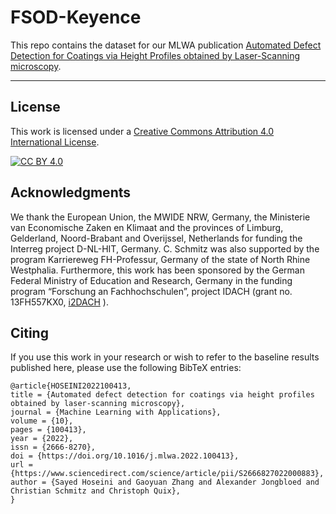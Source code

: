 # FSOD-Keyence

This repo contains the dataset for our MLWA publication [Automated Defect Detection for Coatings via Height Profiles obtained by Laser-Scanning microscopy](https://www.sciencedirect.com/science/article/pii/S2666827022000883?via%3Dihub#appSB).

---

## License

This work is licensed under a
[Creative Commons Attribution 4.0 International License][cc-by].

[![CC BY 4.0][cc-by-image]][cc-by]

[cc-by]: http://creativecommons.org/licenses/by/4.0/
[cc-by-image]: https://i.creativecommons.org/l/by/4.0/88x31.png


## Acknowledgments
We thank the European Union, the MWIDE NRW, Germany, the Ministerie van Economische Zaken en Klimaat and the provinces of Limburg, Gelderland, Noord-Brabant and Overijssel, Netherlands for funding the Interreg project D-NL-HIT, Germany. C. Schmitz was also supported by the program Karriereweg FH-Professur, Germany of the state of North Rhine Westphalia. Furthermore, this work has been sponsored by the German Federal Ministry of Education and Research, Germany in the funding program “Forschung an Fachhochschulen”, project IDACH (grant no. 13FH557KX0, [i2DACH](https://www.hs-niederrhein.de/i2dach) ).


## Citing
If you use this work in your research or wish to refer to the baseline results published here, please use the following BibTeX entries:

```
@article{HOSEINI2022100413,
title = {Automated defect detection for coatings via height profiles obtained by laser-scanning microscopy},
journal = {Machine Learning with Applications},
volume = {10},
pages = {100413},
year = {2022},
issn = {2666-8270},
doi = {https://doi.org/10.1016/j.mlwa.2022.100413},
url = {https://www.sciencedirect.com/science/article/pii/S2666827022000883},
author = {Sayed Hoseini and Gaoyuan Zhang and Alexander Jongbloed and Christian Schmitz and Christoph Quix},
}
```
